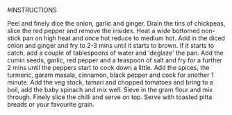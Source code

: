 #INSTRUCTIONS

Peel and finely dice the onion, garlic and ginger. Drain the tins of chickpeas, slice the red pepper and remove the insides.
Heat a wide bottomed non-stick pan on high heat and once hot reduce to medium hot.
Add in the diced onion and ginger and fry to 2-3 mins until it starts to brown. If it starts to catch, add a couple of tablespoons of water and 'deglaze' the pan.
Add the cumin seeds, garlic, red pepper and a teaspoon of salt and fry for a further 2 mins until the peppers start to cook down a little.
Add the spices, the turmeric, garam masala, cinnamon, black pepper and cook for another 1 minute.
Add the veg stock, tamari and chopped tomatoes and bring to a boil, add the baby spinach and mix well.
Sieve in the gram flour and mix through.
Finely slice the chilli and serve on top.
Serve with toasted pitta breads or your favourite grain.
